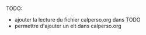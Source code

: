 TODO:

- ajouter la lecture du fichier calperso.org dans TODO
- permettre d'ajouter un elt dans calperso.org

